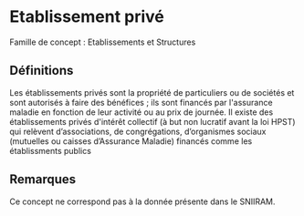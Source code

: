 # Etablissement privé 
<!-- SPDX-License-Identifier: MPL-2.0 -->

Famille de concept : Etablissements et Structures

## Définitions

Les établissements privés sont la propriété de particuliers ou de sociétés et sont autorisés à faire des bénéfices ; ils sont financés par l'assurance maladie en fonction de leur activité ou au prix de journée. Il existe des établissements privés d'intérêt collectif (à but non lucratif avant la loi HPST) qui relèvent d’associations, de congrégations, d’organismes sociaux (mutuelles ou caisses d’Assurance Maladie) financés comme les établissments publics

## Remarques

Ce concept ne correspond pas à la donnée présente dans le SNIIRAM.

